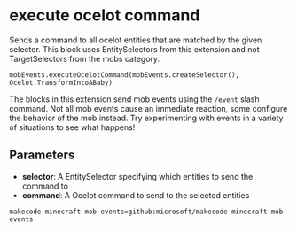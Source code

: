 # execute ocelot command

Sends a command to all ocelot entities that are matched by the given selector. This
block uses EntitySelectors from this extension and not TargetSelectors from the mobs
category.

```sig
mobEvents.executeOcelotCommand(mobEvents.createSelector(), Ocelot.TransformIntoABaby)
```

The blocks in this extension send mob events using the `/event` slash command. Not all mob
events cause an immediate reaction, some configure the behavior of the mob instead. Try
experimenting with events in a variety of situations to see what happens!

## Parameters

* **selector**: A EntitySelector specifying which entities to send the command to
* **command**: A Ocelot command to send to the selected entities

```package
makecode-minecraft-mob-events=github:microsoft/makecode-minecraft-mob-events
```
